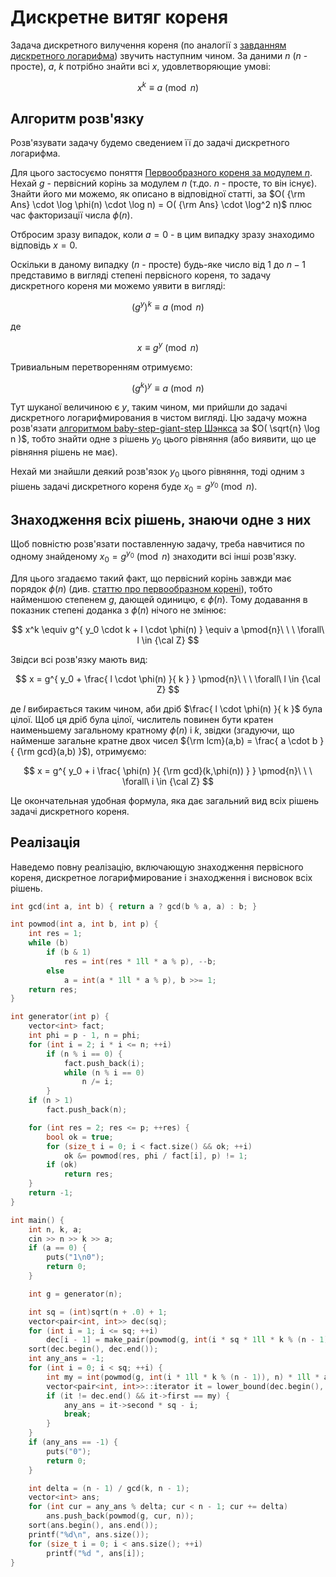 # Дискретне витяг кореня

Задача дискретного вилучення кореня (по аналогії з [завданням дискретного логарифма](discrete_log)) звучить наступним чином. За даними $n$ ($n$ - просте), $a$, $k$ потрібно знайти всі $x$, удовлетворяющие умові:

$$
x^k \equiv a \pmod{n}
$$

## Алгоритм розв'язку

Розв'язувати задачу будемо сведением її до задачі дискретного логарифма.

Для цього застосуємо поняття [Первообразного кореня за модулем $n$](primitive_root). Нехай $g$ - первісний корінь за модулем $n$ (т.до. $n$ - просте, то він існує). Знайти його ми можемо, як описано в відповідної статті, за $O( {\rm Ans} \cdot \log \phi(n) \cdot \log n) = O( {\rm Ans} \cdot \log^2 n)$ плюс час факторизації числа $\phi(n)$.

Отбросим зразу випадок, коли $a=0$ - в цим випадку зразу знаходимо відповідь $x=0$.

Оскільки в даному випадку ($n$ - просте) будь-яке число від $1$ до $n-1$ представимо в вигляді степені первісного кореня, то задачу дискретного кореня ми можемо уявити в вигляді:

$$
{\left( g^y \right)}^k \equiv a \pmod{n}
$$

де

$$
x \equiv g^y \pmod{n}
$$

Тривиальным перетворенням отримуємо:

$$
{\left( g^k \right)}^y \equiv a \pmod{n}
$$

Тут шуканої величиною є $y$, таким чином, ми прийшли до задачі дискретного логарифмирования в чистом вигляді. Цю задачу можна розв'язати [алгоритмом baby-step-giant-step Шэнкса](discrete_log) за $O( \sqrt{n} \log n )$, тобто знайти одне з рішень $y_0$ цього рівняння (або виявити, що це рівняння рішень не має).

Нехай ми знайшли деякий розв'язок $y_0$ цього рівняння, тоді одним з рішень задачі дискретного кореня буде $x_0 = g^{y_0} \pmod{n}$.

## Знаходження всіх рішень, знаючи одне з них

Щоб повністю розв'язати поставленную задачу, треба навчитися по одному знайденому $x_0 = g^{y_0} \pmod{n}$ знаходити всі інші розв'язку.

Для цього згадаємо такий факт, що первісний корінь завжди має порядок $\phi(n)$ (див. [статтю про первообразном корені](primitive_root)), тобто найменшою степенем $g$, дающей одиницю, є $\phi(n)$. Тому додавання в показник степені доданка з $\phi(n)$ нічого не змінює:

$$
x^k \equiv g^{ y_0 \cdot k + l \cdot \phi(n) } \equiv a \pmod{n}\ \ \ \forall\ l \in {\cal Z}
$$

Звідси всі розв'язку мають вид:

$$
x = g^{ y_0 + \frac{ l \cdot \phi(n) }{ k } } \pmod{n}\ \ \ \forall\ l \in {\cal Z}
$$

де $l$ вибирається таким чином, аби дріб $\frac{ l \cdot \phi(n) }{ k }$ була цілої. Щоб ця дріб була цілої, числитель повинен бути кратен наименьшему загальному кратному $\phi(n)$ і $k$, звідки (згадуючи, що найменше загальне кратне двох чисел ${\rm lcm}(a,b) = \frac{ a \cdot b }{ {\rm gcd}(a,b) }$), отримуємо:

$$
x = g^{ y_0 + i \frac{ \phi(n) }{ {\rm gcd}(k,\phi(n)) } } \pmod{n}\ \ \ \forall\ i \in {\cal Z}
$$

Це окончательная удобная формула, яка дає загальний вид всіх рішень задачі дискретного кореня.

## Реалізація

Наведемо повну реалізацію, включающую знаходження первісного кореня, дискретное логарифмирование і знаходження і висновок всіх рішень.

<!--- TODO: specify code snippet id -->
``` cpp
int gcd(int a, int b) { return a ? gcd(b % a, a) : b; }

int powmod(int a, int b, int p) {
    int res = 1;
    while (b)
        if (b & 1)
            res = int(res * 1ll * a % p), --b;
        else
            a = int(a * 1ll * a % p), b >>= 1;
    return res;
}

int generator(int p) {
    vector<int> fact;
    int phi = p - 1, n = phi;
    for (int i = 2; i * i <= n; ++i)
        if (n % i == 0) {
            fact.push_back(i);
            while (n % i == 0)
                n /= i;
        }
    if (n > 1)
        fact.push_back(n);

    for (int res = 2; res <= p; ++res) {
        bool ok = true;
        for (size_t i = 0; i < fact.size() && ok; ++i)
            ok &= powmod(res, phi / fact[i], p) != 1;
        if (ok)
            return res;
    }
    return -1;
}

int main() {
    int n, k, a;
    cin >> n >> k >> a;
    if (a == 0) {
        puts("1\n0");
        return 0;
    }

    int g = generator(n);

    int sq = (int)sqrt(n + .0) + 1;
    vector<pair<int, int>> dec(sq);
    for (int i = 1; i <= sq; ++i)
        dec[i - 1] = make_pair(powmod(g, int(i * sq * 1ll * k % (n - 1)), n), i);
    sort(dec.begin(), dec.end());
    int any_ans = -1;
    for (int i = 0; i < sq; ++i) {
        int my = int(powmod(g, int(i * 1ll * k % (n - 1)), n) * 1ll * a % n);
        vector<pair<int, int>>::iterator it = lower_bound(dec.begin(), dec.end(), make_pair(my, 0));
        if (it != dec.end() && it->first == my) {
            any_ans = it->second * sq - i;
            break;
        }
    }
    if (any_ans == -1) {
        puts("0");
        return 0;
    }

    int delta = (n - 1) / gcd(k, n - 1);
    vector<int> ans;
    for (int cur = any_ans % delta; cur < n - 1; cur += delta)
        ans.push_back(powmod(g, cur, n));
    sort(ans.begin(), ans.end());
    printf("%d\n", ans.size());
    for (size_t i = 0; i < ans.size(); ++i)
        printf("%d ", ans[i]);
}
```
